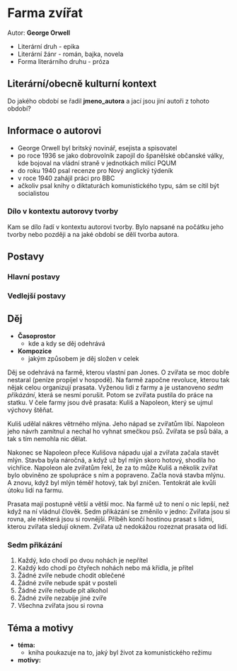 # Farma zvířat

Autor: **George Orwell**

 - Literární druh - epika
 - Literární žánr - román, bajka, novela
 - Forma literárního druhu - próza

## Literární/obecně kulturní kontext

Do jakého období se řadil **jmeno_autora** a jací jsou jiní autoři z tohoto období?

## Informace o autorovi
 - George Orwell byl britský novinář, esejista a spisovatel
 - po roce 1936 se jako dobrovolník zapojil do španělské občanské války, kde bojoval na vládní straně v jednotkách milicí PQUM
 - do roku 1940 psal recenze pro Nový anglický týdeník
 - v roce 1940 zahájil práci pro BBC
 - ačkoliv psal knihy o diktaturách komunistického typu, sám se cítil být socialistou

### Dílo v kontextu autorovy tvorby

Kam se dílo řadí v kontextu autorovi tvorby. Bylo napsané na počátku jeho tvorby nebo později a na jaké období se dělí tvorba autora.

## Postavy

### Hlavní postavy 

### Vedlejší postavy

## Děj
 - **Časoprostor**
   - kde a kdy se děj odehrává 
 - **Kompozice**
   - jakým způsobem je děj složen v celek

Děj se odehrává na farmě, kterou vlastní pan Jones. O zvířata se moc dobře nestaral (peníze propíjel v hospodě). Na farmě započne revoluce, kterou tak nějak celou organizují prasata. Vyženou lidi z farmy a je ustanoveno *sedm přikázání*, která se nesmí porušit. Potom se zvířata pustila do práce na statku. V čele farmy jsou dvě prasata: Kuliš a Napoleon, který se ujmul výchovy štěňat.

Kuliš udělal nákres větrného mlýna. Jeho nápad se zvířatům líbí. Napoleon jeho návrh zamítnul a nechal ho vyhnat smečkou psů. Zvířata se psů bála, a tak s tím nemohla nic dělat.

Nakonec se Napoleon přece Kulišova nápadu ujal a zvířata začala stavět mlýn. Stavba byla náročná, a když už byl mlýn skoro hotový, shodila ho vichřice. Napoleon ale zvířatům řekl, že za to může Kuliš a několik zvířat bylo obviněno ze spolupráce s ním a popraveno. Začla nová stavba mlýnu. A znovu, když byl mlýn téměř hotový, tak byl zničen. Tentokrát ale kvůli útoku lidí na farmu.

Prasata mají postupně větší a větší moc. Na farmě už to není o nic lepší, než když na ní vládnul člověk. Sedm přikázání	se změnilo v jedno: Zvířata jsou si rovna, ale některá jsou si rovnější. Příběh končí hostinou prasat s lidmi, kterou zvířata sledují oknem. Zvířata už nedokážou rozeznat prasata od lidí.

### Sedm přikázání
 1. Každý, kdo chodí po dvou nohách je nepřítel
 2. Každý kdo chodí po čtyřech nohách nebo má křídla, je přítel
 3. Žádné zvíře nebude chodit oblečené
 4. Žádné zvíře nebude spát v posteli
 5. Žádné zvíře nebude pít alkohol
 6. Žádné zvíře nezabije jiné zvíře
 7. Všechna zvířata jsou si rovna

## Téma a motivy
 - **téma:**
   - kniha poukazuje na to, jaký byl život za komunistického režimu
 - **motivy:**
